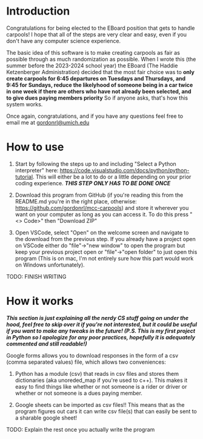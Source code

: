 # Introduction

Congratulations for being elected to the EBoard position that gets to handle carpools!
I hope that all of the steps are very clear and easy, even if you don't have any computer science experience.

The basic idea of this software is to make creating carpools as fair as possible through as much randomization as possible. When I wrote this (the summer before the 2023-2024 school year) the EBoard (The Haddie Ketzenberger Administration) decided that the most fair choice was to **only create carpools for 6:45 departures on Tuesdays and Thursdays, and 9:45 for Sundays, reduce the likelyhood of someone being in a car twice in one week if there are others who have not already been selected, and to give dues paying members priority** So if anyone asks, that's how this system works.

Once again, congratulations, and if you have any questions feel free to email me at gordonrl@umich.edu

# How to use
1. Start by following the steps up to and including "Select a Python interpreter" here: https://code.visualstudio.com/docs/python/python-tutorial. This will either be a lot to do or a little depending on your prior coding experience. ***THIS STEP ONLY HAS TO BE DONE ONCE***

2. Download this program from GitHub (if you're reading this from the README.md you're in the right place, otherwise: https://github.com/gordonrl/mcc-carpools) and store it wherever you want on your computer as long as you can access it. To do this press "<> Code>" then "Download ZIP"

3. Open VSCode, select "Open" on the welcome screen and navigate to the download from the previous step. If you already have a project open on VSCode either do "file"->"new window" to open the program but keep your previous project open or "file"->"open folder" to just open this program (This is on mac, I'm not entirely sure how this part would work on Windows unfortunately).

TODO: FINISH WRITING



# How it works
***This section is just explaining all the nerdy CS stuff going on under the hood, feel free to skip over it if you're not interested, but it could be useful if you want to make any tweaks in the future! (P.S. This is my first project in Python so I apologize for any poor practices, hopefully it is adequately commented and still readable!)***

Google forms allows you to download responses in the form of a csv (comma separated values) file, which allows two conveniences:

1. Python has a module (csv) that reads in csv files and stores them dictionaries (aka unoreded_map if you're used to c++). This makes it easy to find things like whether or not someone is a rider or driver or whether or not someone is a dues paying member.

2. Google sheets can be imported as csv files!! This means that as the program figures out cars it can write csv file(s) that can easily be sent to a sharable google sheet!


TODO: Explain the rest once you actually write the program

